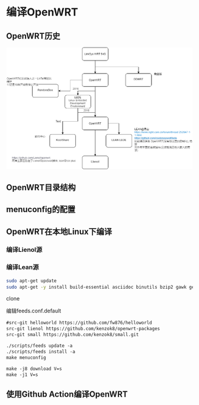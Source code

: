 # 编译OpenWRT

## OpenWRT历史
![The History of OpenWRT](./openwrt.png)

## OpenWRT目录结构

## menuconfig的配置

## OpenWRT在本地Linux下编译

### 编译Lienol源

### 编译Lean源
``` bash
sudo apt-get update
sudo apt-get -y install build-essential asciidoc binutils bzip2 gawk gettext git libncurses5-dev libz-dev patch python3 python2.7 unzip zlib1g-dev lib32gcc1 libc6-dev-i386 subversion flex uglifyjs git-core gcc-multilib p7zip p7zip-full msmtp libssl-dev texinfo libglib2.0-dev xmlto qemu-utils upx libelf-dev autoconf automake libtool autopoint device-tree-compiler g++-multilib antlr3 gperf wget curl swig rsync
```

clone 

编辑feeds.conf.default
```
#src-git helloworld https://github.com/fw876/helloworld
src-git lienol https://github.com/kenzok8/openwrt-packages
src-git small https://github.com/kenzok8/small.git
```

```
./scripts/feeds update -a
./scripts/feeds install -a
make menuconfig
```

```
make -j8 download V=s
make -j1 V=s
```

## 使用Github Action编译OpenWRT

## 